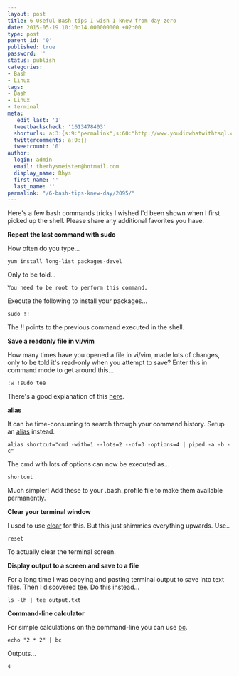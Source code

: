 ```yaml
---
layout: post
title: 6 Useful Bash tips I wish I knew from day zero
date: 2015-05-19 10:10:14.000000000 +02:00
type: post
parent_id: '0'
published: true
password: ''
status: publish
categories:
- Bash
- Linux
tags:
- Bash
- Linux
- terminal
meta:
  _edit_last: '1'
  tweetbackscheck: '1613478403'
  shorturls: a:3:{s:9:"permalink";s:60:"http://www.youdidwhatwithtsql.com/6-bash-tips-knew-day/2095/";s:7:"tinyurl";s:26:"http://tinyurl.com/ogfo68h";s:4:"isgd";s:19:"http://is.gd/nPI4dG";}
  twittercomments: a:0:{}
  tweetcount: '0'
author:
  login: admin
  email: therhysmeister@hotmail.com
  display_name: Rhys
  first_name: ''
  last_name: ''
permalink: "/6-bash-tips-knew-day/2095/"
---
```

Here's a few bash commands tricks I wished I'd been shown when I first picked up the shell. Please share any additional favorites you have.

**Repeat the last command with sudo**

How often do you type...

```
yum install long-list packages-devel
```

Only to be told...

```
You need to be root to perform this command.
```

Execute&nbsp;the following to install your packages...

```
sudo !!
```

The !! points to the&nbsp;previous command executed in the shell.

**Save a readonly file in vi/vim**

How many times have you opened a file in vi/vim, made lots of changes, only to be told it's read-only when you attempt to save? Enter this in command mode to get around this...

```
:w !sudo tee
```

There's a good explanation of this [here](http://stackoverflow.com/questions/2600783/how-does-the-vim-write-with-sudo-trick-work).

**alias**

It can be time-consuming to search through your command history. Setup an [alias](http://linuxcommand.org/lc3_man_pages/aliash.html) instead.

```
alias shortcut="cmd -with=1 --lots=2 --of=3 -options=4 | piped -a -b -c"
```

The cmd with lots of options can now be executed as...

```
shortcut
```

Much simpler! Add these to your .bash\_profile file to make them available permanently.

**Clear your terminal window**

I used to use [clear](http://linux.die.net/man/1/clear) for this. But this just shimmies everything upwards. Use..

```
reset
```

To actually clear the terminal screen.

**Display output to a screen and save to a file**

For a long time I was copying and pasting terminal output to save into text files. Then I discovered [tee](http://unixhelp.ed.ac.uk/CGI/man-cgi?tee). Do this instead...

```
ls -lh | tee output.txt
```

**Command-line calculator**

For simple calculations on the command-line you can use [bc](http://linux.die.net/man/1/bc).

```
echo "2 * 2" | bc
```

Outputs...

```
4
```
